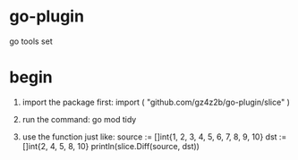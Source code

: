 # go-plugin
go tools set

# begin

1. import the package first:
    import (
    	"github.com/gz4z2b/go-plugin/slice"
    )

2. run the command:
    go mod tidy

3. use the function just like:
    source := []int{1, 2, 3, 4, 5, 6, 7, 8, 9, 10}
	dst := []int{2, 4, 5, 8, 10}
	println(slice.Diff(source, dst))
    